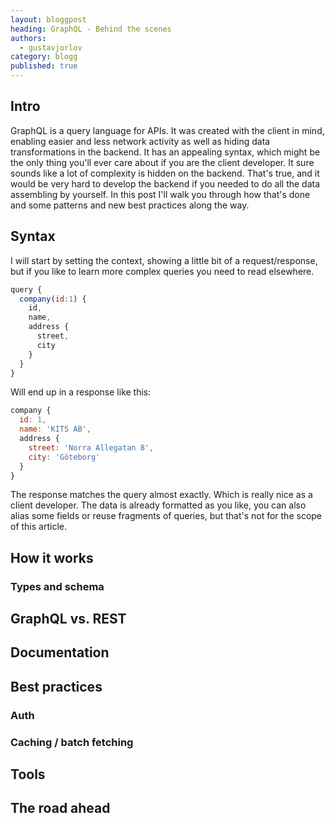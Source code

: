 ```yaml
---
layout: bloggpost
heading: GraphQL - Behind the scenes
authors:
  - gustavjorlov
category: blogg
published: true
---
```



## Intro

GraphQL is a query language for APIs. It was created with the client in mind, enabling easier and less network activity as well as hiding data transformations in the backend. It has an appealing syntax, which might be the only thing you'll ever care about if you are the client developer. It sure sounds like a lot of complexity is hidden on the backend. That's true, and it would be very hard to develop the backend if you needed to do all the data assembling by yourself. In this post I'll walk you through how that's done and some patterns and new best practices along the way.

<!--more-->

## Syntax

I will start by setting the context, showing a little bit of a request/response, but if you like to learn more complex queries you need to read elsewhere.

~~~ javascript
query {
  company(id:1) {
    id,
    name,
    address {
      street,
      city
    }
  }
}
~~~
Will end up in a response like this:
~~~ javascript
company {
  id: 1,
  name: 'KITS AB',
  address {
    street: 'Norra Allegatan 8',
    city: 'Göteborg'
  }
}
~~~
The response matches the query almost exactly. Which is really nice as a client developer. The data is already formatted as you like, you can also alias some fields or reuse fragments of queries, but that's not for the scope of this article.

## How it works

### Types and schema

## GraphQL vs. REST

## Documentation

## Best practices

### Auth
### Caching / batch fetching

## Tools

## The road ahead